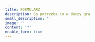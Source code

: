 ```yaml
---
title: FORMULARZ
description: Co potrzeba co w duszy gra
small_description: ''
image: ''
content: '?'
enable_form: true
---
```



